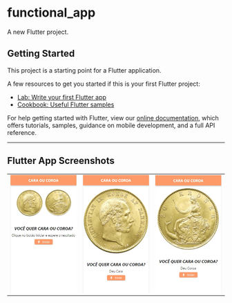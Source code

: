 # functional_app

A new Flutter project.

## Getting Started

This project is a starting point for a Flutter application.

A few resources to get you started if this is your first Flutter project:

- [Lab: Write your first Flutter app](https://flutter.dev/docs/get-started/codelab)
- [Cookbook: Useful Flutter samples](https://flutter.dev/docs/cookbook)

For help getting started with Flutter, view our
[online documentation](https://flutter.dev/docs), which offers tutorials,
samples, guidance on mobile development, and a full API reference.

---

## Flutter App Screenshots

<table>
  <tr>
    <td><img src="./lib/images/principal.jpg" title="principal"></td>
    <td><img src="./lib/images/resultado01.jpg" title="cara"></td>
    <td><img src="./lib/images/resultado02.jpg" title="coroa"></td>
  </tr>
 </table>
